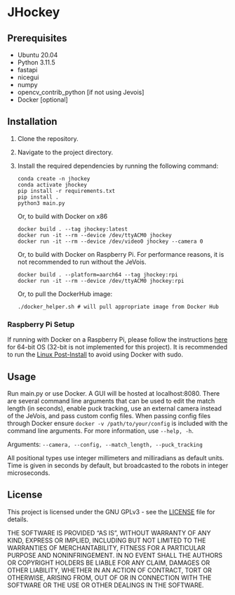 # JHockey

## Prerequisites

- Ubuntu 20.04
- Python 3.11.5
- fastapi
- nicegui
- numpy
- opencv_contrib_python [if not using Jevois]
- Docker [optional]

## Installation

1. Clone the repository.
2. Navigate to the project directory.
3. Install the required dependencies by running the following command:

    ```shell
    conda create -n jhockey
    conda activate jhockey
    pip install -r requirements.txt
    pip install .
    python3 main.py
    ```

    Or, to build with Docker on x86
    ```shell
    docker build . --tag jhockey:latest
    docker run -it --rm --device /dev/ttyACM0 jhockey 
    docker run -it --rm --device /dev/video0 jhockey --camera 0
    ```
    
    Or, to build with Docker on Raspberry Pi. For performance reasons, it is not recommended to run without the JeVois. 
    ```shell
    docker build . --platform=aarch64 --tag jhockey:rpi
    docker run -it --rm --device /dev/ttyACM0 jhockey:rpi 
    ```

    Or, to pull the DockerHub image:
    ```shell
    ./docker_helper.sh # will pull appropriate image from Docker Hub
    ```
### Raspberry Pi Setup

If running with Docker on a Raspberry Pi, please follow the instructions [here](https://docs.docker.com/engine/install/debian/) for 64-bit OS (32-bit is not implemented for this project). It is recommended to run the [Linux Post-Install](https://docs.docker.com/engine/install/linux-postinstall/) to avoid using Docker with sudo.

## Usage

Run main.py or use Docker. A GUI will be hosted at localhost:8080. There are several command line arguments that can be used to edit the match length (in seconds), enable puck tracking, use an external camera instead of the JeVois, and pass custom config files. When passing config files through Docker ensure ```docker -v /path/to/your/config``` is included with the command line arguments. For more information, use ```--help, -h```.

Arguments: ```--camera, --config, --match_length, --puck_tracking```

All positional types use integer millimeters and milliradians as default units. Time is given in seconds by default, but broadcasted to the robots in integer microseconds. 


## License

This project is licensed under the GNU GPLv3 - see the [LICENSE](LICENSE) file for details.

THE SOFTWARE IS PROVIDED “AS IS”, WITHOUT WARRANTY OF ANY KIND, EXPRESS OR IMPLIED, INCLUDING BUT NOT LIMITED TO THE WARRANTIES OF MERCHANTABILITY, FITNESS FOR A PARTICULAR PURPOSE AND NONINFRINGEMENT. IN NO EVENT SHALL THE AUTHORS OR COPYRIGHT HOLDERS BE LIABLE FOR ANY CLAIM, DAMAGES OR OTHER LIABILITY, WHETHER IN AN ACTION OF CONTRACT, TORT OR OTHERWISE, ARISING FROM, OUT OF OR IN CONNECTION WITH THE SOFTWARE OR THE USE OR OTHER DEALINGS IN THE SOFTWARE.
